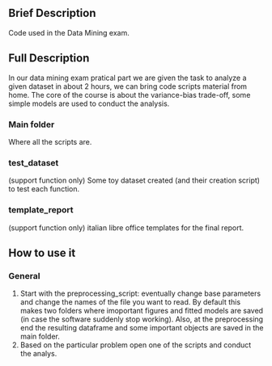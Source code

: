 ## Brief Description
Code used in the Data Mining exam.

## Full Description
In our data mining exam pratical part we are given the task to analyze a given dataset in about 2 hours,
we can bring code scripts material from home. 
The core of the course is about the variance-bias trade-off, some simple models are used to conduct the analysis.

### Main folder
Where all the scripts are.

### test_dataset
(support function only)
Some toy dataset created (and their creation script) to test each function.

### template_report
(support function only)
italian libre office templates for the final report.

## How to use it

### General
1) Start with the preprocessing_script: eventually change base parameters and change the names of the file you want to read.
By default this makes two folders where imoportant figures and fitted models are saved (in case the software suddenly stop working).
Also, at the preprocessing end the resulting dataframe and some important objects are saved in the main folder.
2) Based on the particular problem open one of the scripts and conduct the analys.